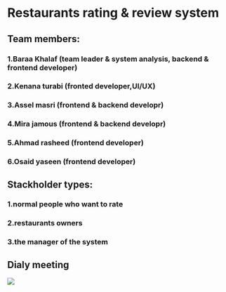 # Restaurants rating & review system

## Team members:

### 1.Baraa Khalaf (team leader & system analysis, backend & frontend developer)

### 2.Kenana turabi (fronted developer,UI/UX)

### 3.Assel masri (frontend & backend developr)

### 4.Mira jamous (frontend & backend developr)

### 5.Ahmad rasheed (frontend developer)

### 6.Osaid yaseen (frontend developer)

## Stackholder types:

### 1.normal people who want to rate

### 2.restaurants owners

### 3.the manager of the system

## Dialy meeting

<img src="d9ced1c2-0003-4e5d-b893-baa1498411d8](https://user-images.githubusercontent.com/91554496/168390494-c7c45d3a-edc6-44d5-b7ec-bfb52b1bd714.jpg">

